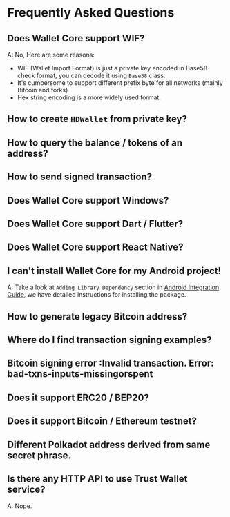 # Frequently Asked Questions

## Does Wallet Core support WIF?

A: No, Here are some reasons: 

- WIF (Wallet Import Format) is just a private key encoded in Base58-check format, you can decode it using `Base58` class.
- It's cumbersome to support different prefix byte for all networks (mainly Bitcoin and forks)
- Hex string encoding is a more widely used format.

## How to create `HDWallet` from private key?

## How to query the balance / tokens of an address?

## How to send signed transaction?

## Does Wallet Core support Windows?

## Does Wallet Core support Dart / Flutter?

## Does Wallet Core support React Native?

## I can't install Wallet Core for my Android project!

A: Take a look at `Adding Library Dependency` section in [Android Integration Guide](android-guide.md), we have detailed instructions for installing the package.

## How to generate legacy Bitcoin address?

## Where do I find transaction signing examples?

## Bitcoin signing error :Invalid transaction. Error: bad-txns-inputs-missingorspent

## Does it support ERC20 / BEP20?

## Does it support Bitcoin / Ethereum testnet? 

## Different Polkadot address derived from same secret phrase.

## Is there any HTTP API to use Trust Wallet service?

A: Nope.
